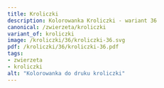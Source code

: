 ```yaml
---
title: Kroliczki
description: Kolorowanka Kroliczki - wariant 36
canonical: /zwierzeta/kroliczki
variant_of: kroliczki
image: /kroliczki/36/kroliczki-36.svg
pdf: /kroliczki/36/kroliczki-36.pdf
tags:
- zwierzeta
- kroliczki
alt: "Kolorowanka do druku kroliczki"
---
```

